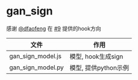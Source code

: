 # gan_sign
感谢 [@dfaofeng](https://github.com/dfaofeng) 在 [#9](https://github.com/xmexg/xyks/issues/9) 提供的hook方向

|文件|作用|
|--|--|
|gan_sign_model.js|模型, hook生成sign|
|gan_sign_model.py|模型, 提供python示例|